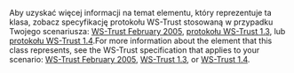<span data-ttu-id="f1140-101">Aby uzyskać więcej informacji na temat elementu, który reprezentuje ta klasa, zobacz specyfikację protokołu WS-Trust stosowaną w przypadku Twojego scenariusza: [WS-Trust February 2005](http://schemas.xmlsoap.org/ws/2005/02/trust/), [protokołu WS-Trust 1.3](https://docs.oasis-open.org/ws-sx/ws-trust/200512/ws-trust-1.3-os.html), lub [protokołu WS-Trust 1.4](https://docs.oasis-open.org/ws-sx/ws-trust/v1.4/os/ws-trust-1.4-spec-os.html).</span><span class="sxs-lookup"><span data-stu-id="f1140-101">For more information about the element that this class represents, see the WS-Trust specification that applies to your scenario: [WS-Trust February 2005](http://schemas.xmlsoap.org/ws/2005/02/trust/), [WS-Trust 1.3](https://docs.oasis-open.org/ws-sx/ws-trust/200512/ws-trust-1.3-os.html), or [WS-Trust 1.4](https://docs.oasis-open.org/ws-sx/ws-trust/v1.4/os/ws-trust-1.4-spec-os.html).</span></span>
